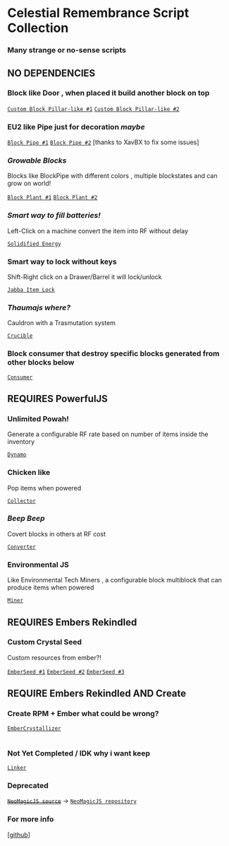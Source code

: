 # Celestial Remembrance Script Collection
### Many strange or no-sense scripts



## NO DEPENDENCIES

### Block like Door , when placed it build another block on top

[`Custom Block Pillar-like #1`](https://github.com/Celestial-Remembrance/kubejs-testing/blob/main/startup_scripts/multi.js) [`Custom Block Pillar-like #2`](https://github.com/Celestial-Remembrance/kubejs-testing/blob/main/server_scripts/multi_break.js)

### EU2 like Pipe just for decoration *maybe*

[`Block Pipe #1`](https://github.com/Celestial-Remembrance/kubejs-testing/blob/main/startup_scripts/blockUtility/Pipe.js) [`Block Pipe #2`](https://github.com/Celestial-Remembrance/kubejs-testing/blob/main/server_scripts/Pipe/Pipe.js) [thanks to XavBX to fix some issues]

### *Growable Blocks*
Blocks like BlockPipe with different colors , multiple blockstates and can grow on world!

[`Block Plant #1`](https://github.com/Celestial-Remembrance/kubejs-testing/blob/main/startup_scripts/blockUtility/Chorus.js) [`Block Plant #2`](https://github.com/Celestial-Remembrance/kubejs-testing/blob/main/server_scripts/Pipe/Chorus.js)

### *Smart way to fill batteries!* 
Left-Click on a machine convert the item into RF without delay

[`Solidified Energy`](https://github.com/Celestial-Remembrance/kubejs-testing/blob/main/server_scripts/energy.js)

### Smart way to lock without keys
Shift-Right click on a Drawer/Barrel it will lock/unlock

[`Jabba Item Lock`](https://github.com/Celestial-Remembrance/kubejs-testing/blob/main/server_scripts/jabba.js)

### *Thaumajs where?*
Cauldron with a Trasmutation system

[`Crucible`](https://github.com/Celestial-Remembrance/kubejs-testing/blob/main/startup_scripts/blockUtility/Crucible.js)

### Block consumer that destroy specific blocks generated from other blocks below

[`Consumer`](https://github.com/Celestial-Remembrance/kubejs-testing/blob/main/startup_scripts/blockUtility/Consumer.js)

## REQUIRES PowerfulJS

### Unlimited Powah!
Generate a configurable RF rate based on number of items inside the inventory

[`Dynamo`](https://github.com/Celestial-Remembrance/kubejs-testing/blob/main/startup_scripts/blockUtility/Dynamo.js)

### Chicken like
Pop items when powered

[`Collector`](https://github.com/Celestial-Remembrance/kubejs-testing/blob/main/startup_scripts/blockUtility/Collector.js)

### *Beep Beep*
Covert blocks in others at RF cost

[`Converter`](https://github.com/Celestial-Remembrance/kubejs-testing/blob/main/startup_scripts/blockUtility/Converter.js)

### Environmental JS
Like Environmental Tech Miners , a configurable block multiblock that can produce items when powered

[`Miner`](https://github.com/Celestial-Remembrance/kubejs-testing/blob/main/startup_scripts/blockUtility/Miner.js)


## REQUIRES Embers Rekindled

### Custom Crystal Seed
Custom resources from ember?!

[`EmberSeed #1`](https://github.com/Celestial-Remembrance/kubejs-testing/blob/main/startup_scripts/EmberSeed.js) [`EmberSeed #2`](https://github.com/Celestial-Remembrance/kubejs-testing/blob/main/server_scripts/EmberTags.js) [`EmberSeed #3`](https://github.com/Celestial-Remembrance/kubejs-testing/tree/main/assets/embers)



## REQUIRE Embers Rekindled AND Create

### Create RPM + Ember what could be wrong?

[`EmberCrystallizer`](https://github.com/Celestial-Remembrance/kubejs-testing/blob/main/startup_scripts/blockUtility/EmberCrystallizer.js)


#

### Not Yet Completed / IDK why i want keep

[`Linker`](https://github.com/Celestial-Remembrance/kubejs-testing/blob/main/startup_scripts/blockUtility/Linker.js)

### Deprecated
~~[`NeoMagicJS source`](https://github.com/Celestial-Remembrance/kubejs-testing/blob/main/server_scripts/pedestal.js)~~ -> [`NeoMagicJS repository`](https://github.com/DevDyna/NeoMagicJS)

### For more info
[[github](https://github.com/Celestial-Remembrance)]
